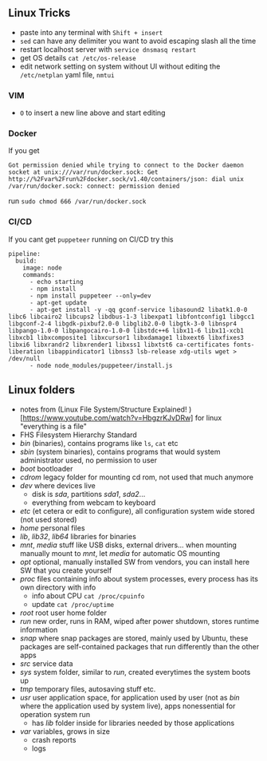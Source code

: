 ## Linux Tricks

- paste into any terminal with `Shift + insert` 
- `sed` can have any delimiter you want to avoid escaping slash all the time 
- restart localhost server with `service dnsmasq restart`
- get OS details `cat /etc/os-release` 
- edit network setting on system without UI without editing the `/etc/netplan` yaml file, `nmtui`

### VIM 
- `O` to insert a new line above and start editing

### Docker
If you get 
```
Got permission denied while trying to connect to the Docker daemon socket at unix:///var/run/docker.sock: Get http://%2Fvar%2Frun%2Fdocker.sock/v1.40/containers/json: dial unix /var/run/docker.sock: connect: permission denied
```
run `sudo chmod 666 /var/run/docker.sock`

### CI/CD 
If you cant get `puppeteer` running on CI/CD try this
```
pipeline:
  build:
    image: node
    commands:
      - echo starting
      - npm install
      - npm install puppeteer --only=dev
      - apt-get update
      - apt-get install -y -qq gconf-service libasound2 libatk1.0-0 libc6 libcairo2 libcups2 libdbus-1-3 libexpat1 libfontconfig1 libgcc1 libgconf-2-4 libgdk-pixbuf2.0-0 libglib2.0-0 libgtk-3-0 libnspr4 libpango-1.0-0 libpangocairo-1.0-0 libstdc++6 libx11-6 libx11-xcb1 libxcb1 libxcomposite1 libxcursor1 libxdamage1 libxext6 libxfixes3 libxi6 libxrandr2 libxrender1 libxss1 libxtst6 ca-certificates fonts-liberation libappindicator1 libnss3 lsb-release xdg-utils wget > /dev/null
      - node node_modules/puppeteer/install.js
```


## Linux folders
- notes from (Linux File System/Structure Explained!
)[https://www.youtube.com/watch?v=HbgzrKJvDRw]
for linux "everything is a file"
- FHS Filesystem Hierarchy Standard
- *bin* (binaries), contains programs like `ls`, `cat` etc
- *sbin* (system binaries), contains programs that would system administrator used, no permission to user 
- *boot* bootloader 
- *cdrom* legacy folder for mounting cd rom, not used that much anymore 
- *dev* where devices live
  - disk is *sda*, partitions *sda1*, *sda2*...
  - everything from webcam to keyboard
- *etc* (et cetera or edit to configure), all configuration system wide stored (not used stored)
- *home* personal files
- *lib*, *lib32*, *lib64* libraries for binaries 
- *mnt*, *media* stuff like USB disks, external drivers... when mounting manually mount to *mnt*, let *media* for automatic OS mounting
- *opt* optional, manually installed SW from vendors, you can install here SW that you create yourself 
- *proc* files containing info about system processes, every process has its own directory with info 
  - info about CPU `cat /proc/cpuinfo`
  - update `cat /proc/uptime`
- *root* root user home folder
- *run* new order, runs in RAM, wiped after power shutdown, stores runtime information 
- *snap* where snap packages are stored, mainly used by Ubuntu, these packages are self-contained packages that run differently than the other apps 
- *src* service data
- *sys* system folder, similar to *run*, created everytimes the system boots up
- *tmp* temporary files, autosaving stuff etc.
- *usr* user application space, for application used by user (not as *bin* where the application used by system live), apps nonessential for operation system run 
  - has *lib* folder inside for libraries needed by those applications
- *var* variables, grows in size
  - crash reports
  - logs 